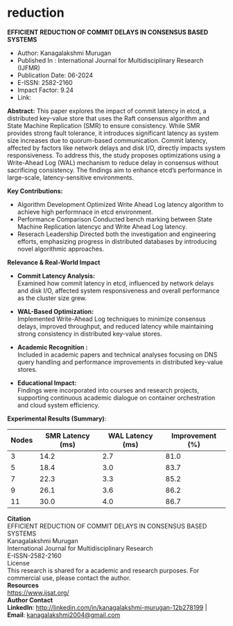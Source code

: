 # reduction
**EFFICIENT REDUCTION OF COMMIT DELAYS IN CONSENSUS BASED SYSTEMS**
* Author: Kanagalakshmi Murugan
* Published In : International Journal for Multidisciplinary Research (IJFMR)
* Publication Date: 06-2024
* E-ISSN: 2582-2160
* Impact Factor: 9.24
* Link:

**Abstract:**
This paper explores the impact of commit latency in etcd, a distributed key-value store that uses the Raft consensus algorithm and State Machine Replication (SMR) to ensure consistency. While SMR provides strong fault tolerance, it introduces significant latency as system size increases due to quorum-based communication. Commit latency, affected by factors like network delays and disk I/O, directly impacts system responsiveness. To address this, the study proposes optimizations using a Write-Ahead Log (WAL) mechanism to reduce delay in consensus without sacrificing consistency. The findings aim to enhance etcd’s performance in large-scale, latency-sensitive environments.

**Key Contributions:**
* Algorithm Development
  Optimized Write Ahead Log latency algorithm to achieve high performnace in etcd environment.
* Performance Comparison
  Conducted bench marking between State Machine Replication latencyc and Write Ahead Log latency. 
* Reserach Leadership
  Directed both the investigation and engineering efforts, emphasizing progress in distributed databases by introducing novel algorithmic approaches.

**Relevance & Real-World Impact**
* **Commit Latency Analysis:**\
Examined how commit latency in etcd, influenced by network delays and disk I/O, affected system responsiveness and overall performance as the cluster size grew.

* **WAL-Based Optimization:**\
Implemented Write-Ahead Log techniques to minimize consensus delays, improved throughput, and reduced latency while maintaining strong consistency in distributed key-value stores.
* **Academic Recognition :** \
    Included in academic papers and technical analyses focusing on DNS query handling and performance improvements in distributed key-value stores.
* **Educational Impact:** \
    Findings were incorporated into courses and research projects, supporting continuous academic dialogue on container orchestration and cloud system efficiency.

**Experimental Results (Summary)**:

  | Nodes | SMR Latency (ms) | WAL Latency (ms) | Improvement (%) |
  |-------|------------------| -----------------| ----------------|
  | 3     | 14.2             | 2.7              | 81.0            |
  | 5     | 18.4             | 3.0              | 83.7            |
  | 7     | 22.3             | 3.3              | 85.2            |
  | 9     | 26.1             | 3.6              | 86.2            |
  | 11    | 30.0             | 4.0              | 86.7            |

**Citation** \
EFFICIENT REDUCTION OF COMMIT DELAYS IN CONSENSUS BASED SYSTEMS \
Kanagalakshmi Murugan \
International Journal for Multidisciplinary Research \
E-ISSN-2582-2160 \
License \
This research is shared for a academic and research purposes. For commercial use, please contact the author.\
**Resources** \
https://www.ijsat.org/ \
**Author Contact** \
**LinkedIn**: http://linkedin.com/in/kanagalakshmi-murugan-12b278199 | **Email**: kanagalakshmi2004@gmail.com
